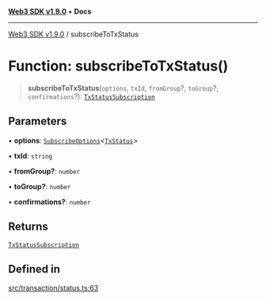 [**Web3 SDK v1.9.0**](../README.md) • **Docs**

***

[Web3 SDK v1.9.0](../globals.md) / subscribeToTxStatus

# Function: subscribeToTxStatus()

> **subscribeToTxStatus**(`options`, `txId`, `fromGroup`?, `toGroup`?, `confirmations`?): [`TxStatusSubscription`](../classes/TxStatusSubscription.md)

## Parameters

• **options**: [`SubscribeOptions`](../namespaces/utils/interfaces/SubscribeOptions.md)\<[`TxStatus`](../namespaces/node/type-aliases/TxStatus.md)\>

• **txId**: `string`

• **fromGroup?**: `number`

• **toGroup?**: `number`

• **confirmations?**: `number`

## Returns

[`TxStatusSubscription`](../classes/TxStatusSubscription.md)

## Defined in

[src/transaction/status.ts:63](https://github.com/Mystic-Nayy/alephium-web3/blob/c1afd789a197ce5fe21f08c2965942090157c33d/packages/web3/src/transaction/status.ts#L63)
